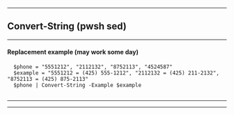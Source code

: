 
***

## Convert-String (pwsh sed)

***

#### Replacement example (may work some day)

```
  $phone = "5551212", "2112132", "8752113", "4524587"
  $example = "5551212 = (425) 555-1212", "2112132 = (425) 211-2132", "8752113 = (425) 875-2113"
  $phone | Convert-String -Example $example
  

```

***
***
